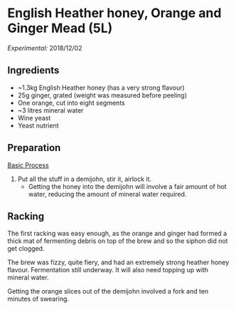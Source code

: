 # English Heather honey, Orange and Ginger Mead (5L)

_Experimental:_ 2018/12/02

## Ingredients

* ~1.3kg English Heather honey (has a very strong flavour)
* 25g ginger, grated (weight was measured before peeling)
* One orange, cut into eight segments
* ~3 litres mineral water
* Wine yeast
* Yeast nutrient

## Preparation

[Basic Process](../Process.md)

1. Put all the stuff in a demijohn, stir it, airlock it.
   * Getting the honey into the demijohn will involve a fair amount of hot water, reducing the amount
     of mineral water required.

## Racking

The first racking was easy enough, as the orange and ginger had formed a thick mat of fermenting debris on top of the brew and so the siphon did not get clogged.

The brew was fizzy, quite fiery, and had an extremely strong heather honey flavour. Fermentation still underway. It will also need topping up with mineral water.

Getting the orange slices out of the demijohn involved a fork and ten minutes of swearing.
